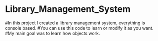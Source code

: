 # Library_Management_System
#In this project I created a library management system, everything is console based.
#You can use this code to learn or modify it as you want.
#My main goal was to learn how objects work.
